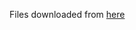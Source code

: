 Files downloaded from [here](https://github.com/sparkfun/9DOF_Razor_IMU/tree/v30/Firmware/_9DoF_Razor_M0_Firmware)
